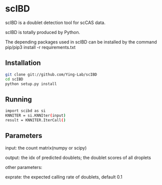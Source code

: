 # scIBD
scIBD is a doublet detection tool for scCAS data.

scIBD is totally produced by Python.

The depending packages used in scIBD can be installed by the command pip/pip3 install -r requirements.txt 

Installation
-----

```bash
git clone git://github.com/Ying-Lab/scIBD
cd scIBD
python setup.py install

```
Running
-----
```bash
import scibd as si
KNNITER = si.KNNIter(input)
result = KNNITER.IterCall()

```
Parameters
-----
input: the count matrix(numpy or scipy)

output: the idx of predicted doublets; the doublet scores of all droplets

other parameters:

exprate: the expected calling rate of doublets, default 0.1





